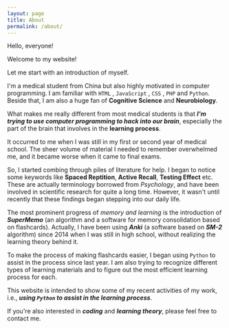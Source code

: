 ```yaml
---
layout: page
title: About
permalink: /about/
---
```


Hello, everyone!

Welcome to my website!

Let me start with an introduction of myself.

I'm a medical student from China but also highly motivated in computer programming. I am familiar with `HTML` , `JavaScript` , `CSS` , `PHP` and `Python`. Beside that, I am also a huge fan of **Cognitive Science** and **Neurobiology**.

What makes me really different from most medical students is that ***I'm trying to use computer programming to hack into our brain***, especially the part of the brain that involves in the **learning process**.

It occurred to me when I was still in my first or second year of medical school. The sheer volume of material I needed to remember overwhelmed me, and it became worse when it came to final exams.

So, I started combing through piles of literature for help. I began to notice some keywords like **Spaced Reptition**, **Active Recall**, **Testing Effect** etc. These are actually terminology borrowed from *Psychology*, and have been involved in scientific research for quite a long time. However, it wasn't until recently that these findings began stepping into our daily life.

The most prominent progress of *memory and learning* is the introduction of ***SuperMemo*** (an algorithm and a software for memory consolidation based on flashcards). Actually, I have been using ***Anki*** (a software based on ***SM-2*** algorithm) since 2014 when I was still in high school, without realizing the learning theory behind it.

To make the process of making flashcards easier, I began using `Python` to assist in the process since last year. I am also trying to recognize different types of learning materials and to figure out the most efficient learning process for each.

This website is intended to show some of my recent activities of my work, i.e., ***using `Python` to assist in the learning process***.

If you're also interested in ***coding*** and ***learning theory***, please feel free to contact me.
